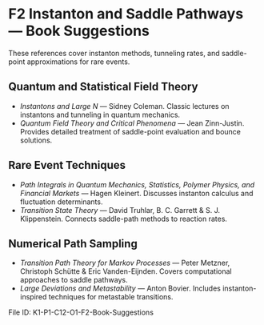# F2 Instanton and Saddle Pathways — Book Suggestions

These references cover instanton methods, tunneling rates, and saddle-point approximations for rare events.

## Quantum and Statistical Field Theory
- *Instantons and Large N* — Sidney Coleman. Classic lectures on instantons and tunneling in quantum mechanics.
- *Quantum Field Theory and Critical Phenomena* — Jean Zinn-Justin. Provides detailed treatment of saddle-point evaluation and bounce solutions.

## Rare Event Techniques
- *Path Integrals in Quantum Mechanics, Statistics, Polymer Physics, and Financial Markets* — Hagen Kleinert. Discusses instanton calculus and fluctuation determinants.
- *Transition State Theory* — David Truhlar, B. C. Garrett & S. J. Klippenstein. Connects saddle-path methods to reaction rates.

## Numerical Path Sampling
- *Transition Path Theory for Markov Processes* — Peter Metzner, Christoph Schütte & Eric Vanden-Eijnden. Covers computational approaches to saddle pathways.
- *Large Deviations and Metastability* — Anton Bovier. Includes instanton-inspired techniques for metastable transitions.

File ID: K1-P1-C12-O1-F2-Book-Suggestions
